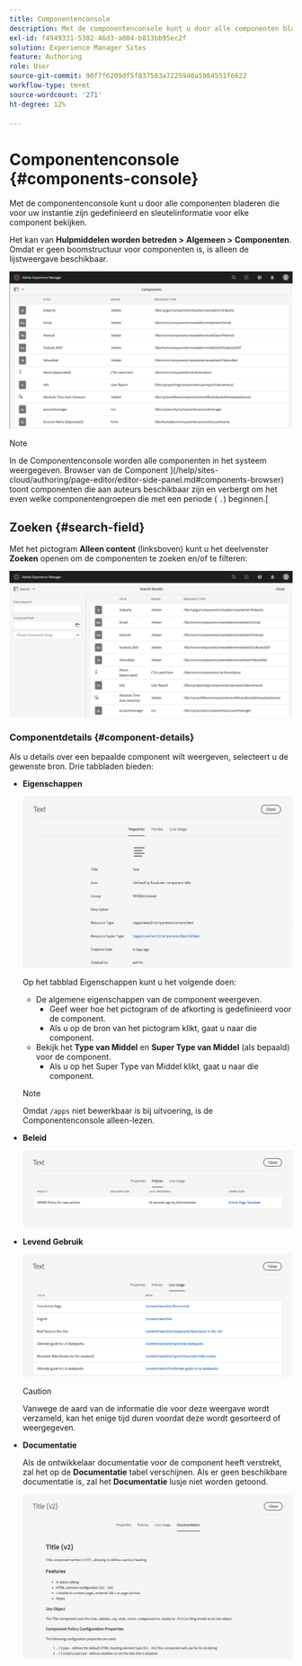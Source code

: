 ```yaml
---
title: Componentenconsole
description: Met de componentenconsole kunt u door alle componenten bladeren die voor uw instantie zijn gedefinieerd
exl-id: f4949331-5302-46d3-a004-b813bb95ec2f
solution: Experience Manager Sites
feature: Authoring
role: User
source-git-commit: 90f7f6209df5f837583a7225940a5984551f6622
workflow-type: tm+mt
source-wordcount: '271'
ht-degree: 12%

---
```


# Componentenconsole {#components-console}

Met de componentenconsole kunt u door alle componenten bladeren die voor uw instantie zijn gedefinieerd en sleutelinformatie voor elke component bekijken.

Het kan van **Hulpmiddelen worden betreden >** **Algemeen >** **Componenten**. Omdat er geen boomstructuur voor componenten is, is alleen de lijstweergave beschikbaar.

![ de Console van Componenten ](/help/sites-cloud/authoring/assets/components-console.png)

>[!NOTE]
>
>In de Componentenconsole worden alle componenten in het systeem weergegeven. Browser van de Component ](/help/sites-cloud/authoring/page-editor/editor-side-panel.md#components-browser) toont componenten die aan auteurs beschikbaar zijn en verbergt om het even welke componentengroepen die met een periode ( `.`) beginnen.[

## Zoeken {#search-field}

Met het pictogram **Alleen content** (linksboven) kunt u het deelvenster **Zoeken** openen om de componenten te zoeken en/of te filteren:

![ zoekend in de Console van Componenten ](/help/sites-cloud/authoring/assets/components-console-search.png)

### Componentdetails {#component-details}

Als u details over een bepaalde component wilt weergeven, selecteert u de gewenste bron. Drie tabbladen bieden:

* **Eigenschappen**

  ![ eigenschappen van de Console van Componenten ](/help/sites-cloud/authoring/assets/components-console-properties.png)

  Op het tabblad Eigenschappen kunt u het volgende doen:

   * De algemene eigenschappen van de component weergeven.
      * Geef weer hoe het pictogram of de afkorting is gedefinieerd voor de component. <!-- View how the [icon or abbreviation has been defined](/help/sites-developing/components-basics.md#component-icon-in-touch-ui) for the component.-->
      * Als u op de bron van het pictogram klikt, gaat u naar die component.
   * Bekijk het **Type van Middel** en **Super Type van Middel** (als bepaald) voor de component.
      * Als u op het Super Type van Middel klikt, gaat u naar die component.

  >[!NOTE]
  >
  >Omdat `/apps` niet bewerkbaar is bij uitvoering, is de Componentenconsole alleen-lezen.

* **Beleid**

  ![ Beleid van de Console van de Component ](/help/sites-cloud/authoring/assets/components-console-policies.png)

* **Levend Gebruik**

  ![ Levend gebruik van componenten ](/help/sites-cloud/authoring/assets/components-console-live-usage.png)

  >[!CAUTION]
  >
  >Vanwege de aard van de informatie die voor deze weergave wordt verzameld, kan het enige tijd duren voordat deze wordt gesorteerd of weergegeven.

* **Documentatie**

  Als de ontwikkelaar documentatie voor de component heeft verstrekt, zal het op de **Documentatie** tabel verschijnen. Als er geen beschikbare documentatie is, zal het **Documentatie** lusje niet worden getoond. <!-- If the developer has provided [documentation for the component](/help/sites-developing/developing-components.md#documenting-your-component), it will appear on the **Documentation** tab. If there is no documentation available, the **Documentation** tab will not be shown.-->

  ![ documentatie van de Component ](/help/sites-cloud/authoring/assets/components-console-documentation.png)

